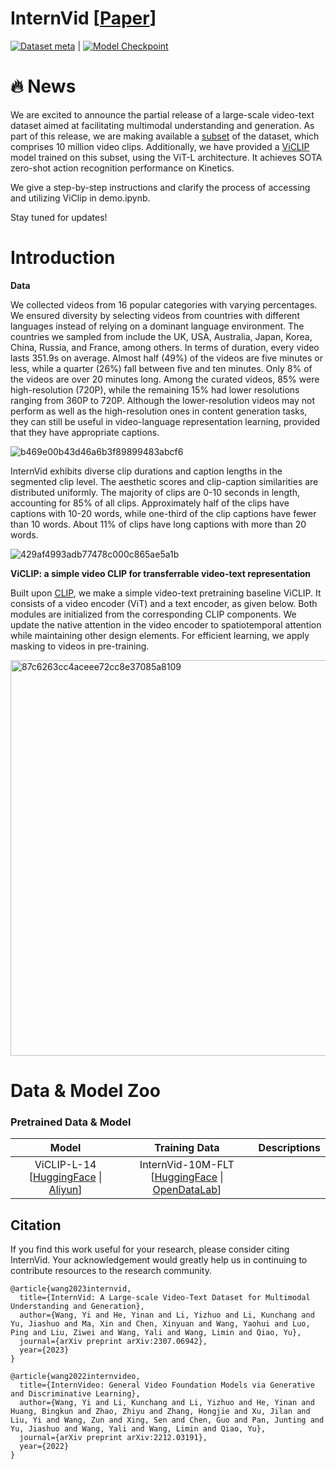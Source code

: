 # InternVid \[[Paper](https://arxiv.org/pdf/2307.06942.pdf)\]

[![Dataset meta](https://img.shields.io/badge/%F0%9F%A4%97%20InternVid-Dataset-blue)](https://huggingface.co/datasets/OpenGVLab/InternVid) | [![Model Checkpoint](https://img.shields.io/badge/%F0%9F%A4%97%20ViCLIP-Model-purple)](https://huggingface.co/OpenGVLab/ViCLIP)

# :fire: News
We are excited to announce the partial release of a large-scale video-text dataset aimed at facilitating multimodal understanding and generation. As part of this release, we are making available a [subset](https://huggingface.co/datasets/OpenGVLab/InternVid) of the dataset, which comprises 10 million video clips. Additionally, we have provided a [ViCLIP](https://huggingface.co/OpenGVLab/ViCLIP) model trained on this subset, using the ViT-L architecture. It achieves SOTA zero-shot action recognition performance on Kinetics.

We give a step-by-step instructions and clarify the process of accessing and utilizing ViClip in demo.ipynb.

Stay tuned for updates!

# Introduction

**Data**

We collected videos from 16 popular categories with varying percentages. We ensured diversity by selecting videos from countries with different languages instead of relying on a dominant language environment. The countries we sampled from include the UK, USA, Australia, Japan, Korea, China, Russia, and France, among others. In terms of duration, every video lasts 351.9s on average. Almost half (49%) of the videos are five minutes or less, while a quarter (26%) fall between five and ten minutes. Only 8% of the videos are over 20 minutes long. Among the curated videos, 85% were high-resolution (720P), while the remaining 15% had lower resolutions ranging from 360P to 720P. Although the lower-resolution videos may not perform as well as the high-resolution ones in content generation tasks, they can still be useful in video-language representation learning, provided that they have appropriate captions.

![b469e00b43d46a6b3f89899483abcf6](https://github.com/OpenGVLab/InternVideo/assets/43169235/7d6aca7d-362a-425d-9ef2-ec0189491b52)

InternVid exhibits diverse clip durations and caption lengths in the segmented clip level. The aesthetic scores and clip-caption similarities are distributed uniformly. The majority of clips are 0-10 seconds in length, accounting for 85% of all clips. Approximately half of the clips have captions with 10-20 words, while one-third of the clip captions have fewer than 10 words. About 11% of clips have long captions with more than 20 words.

![429af4993adb77478c000c865ae5a1b](https://github.com/OpenGVLab/InternVideo/assets/43169235/f64588c3-81e8-43de-b771-46500474d2ff)

**ViCLIP: a simple video CLIP for transferrable video-text representation**

Built upon <a href="https://github.com/openai/CLIP">CLIP</a>, we make a simple video-text pretraining baseline ViCLIP. It consists of a video encoder (ViT) and a text encoder, as given below. Both modules are initialized from the corresponding CLIP components. We update the native attention in the video encoder to spatiotemporal attention while maintaining other design elements. For efficient learning, we apply masking to videos in pre-training.

<img width="633" alt="87c6263cc4aceee72cc8e37085a8109" src="https://github.com/OpenGVLab/InternVideo/assets/43169235/1e540a2b-f503-4036-b2a8-ba99401fc5b0">


# Data & Model Zoo

### Pretrained Data & Model
<div>

|      Model      |   Training Data   |                                               Descriptions                                                |
| :-----------------: | :----------------------: | :---------------------------------------------------------------------------------------------------: |
| ViCLIP-L-14 \[[HuggingFace](https://huggingface.co/OpenGVLab/ViCLIP) \| [Aliyun](https://pjlab-gvm-data.oss-cn-shanghai.aliyuncs.com/internvideo/viclip/ViClip-InternVid-10M-FLT.pth )\] | InternVid-10M-FLT \[[HuggingFace](https://huggingface.co/datasets/OpenGVLab/InternVid) \| [OpenDataLab](https://opendatalab.com/shepshep/InternVid)\] |    |
</div>


## Citation

If you find this work useful for your research, please consider citing InternVid. Your acknowledgement would greatly help us in continuing to contribute resources to the research community.

```
@article{wang2023internvid,
  title={InternVid: A Large-scale Video-Text Dataset for Multimodal Understanding and Generation},
  author={Wang, Yi and He, Yinan and Li, Yizhuo and Li, Kunchang and Yu, Jiashuo and Ma, Xin and Chen, Xinyuan and Wang, Yaohui and Luo, Ping and Liu, Ziwei and Wang, Yali and Wang, Limin and Qiao, Yu},
  journal={arXiv preprint arXiv:2307.06942},
  year={2023}
}

@article{wang2022internvideo,
  title={InternVideo: General Video Foundation Models via Generative and Discriminative Learning},
  author={Wang, Yi and Li, Kunchang and Li, Yizhuo and He, Yinan and Huang, Bingkun and Zhao, Zhiyu and Zhang, Hongjie and Xu, Jilan and Liu, Yi and Wang, Zun and Xing, Sen and Chen, Guo and Pan, Junting and Yu, Jiashuo and Wang, Yali and Wang, Limin and Qiao, Yu},
  journal={arXiv preprint arXiv:2212.03191},
  year={2022}
}
```
